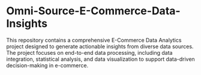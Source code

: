 # Omni-Source-E-Commerce-Data-Insights
This repository contains a comprehensive E-Commerce Data Analytics project designed to generate actionable insights from diverse data sources. The project focuses on end-to-end data processing, including data integration, statistical analysis, and data visualization to support data-driven decision-making in e-commerce.
